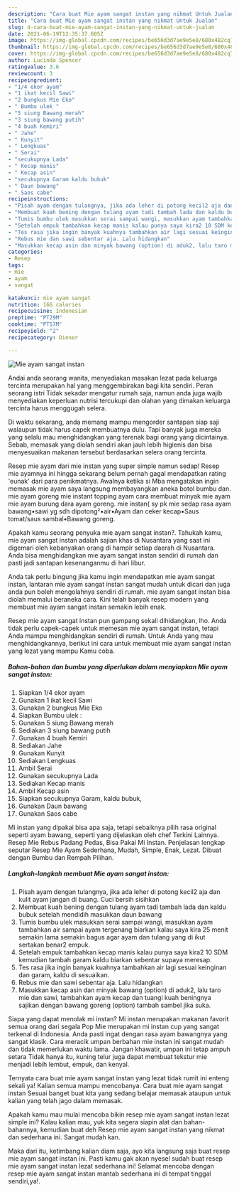 ```yaml
---
description: "Cara buat Mie ayam sangat instan yang nikmat Untuk Jualan"
title: "Cara buat Mie ayam sangat instan yang nikmat Untuk Jualan"
slug: 4-cara-buat-mie-ayam-sangat-instan-yang-nikmat-untuk-jualan
date: 2021-06-19T12:35:37.605Z
image: https://img-global.cpcdn.com/recipes/be656d3d7ae9e5e8/680x482cq70/mie-ayam-sangat-instan-foto-resep-utama.jpg
thumbnail: https://img-global.cpcdn.com/recipes/be656d3d7ae9e5e8/680x482cq70/mie-ayam-sangat-instan-foto-resep-utama.jpg
cover: https://img-global.cpcdn.com/recipes/be656d3d7ae9e5e8/680x482cq70/mie-ayam-sangat-instan-foto-resep-utama.jpg
author: Lucinda Spencer
ratingvalue: 3.6
reviewcount: 3
recipeingredient:
- "1/4 ekor ayam"
- "1 ikat kecil Sawi"
- "2 bungkus Mie Eko"
- " Bumbu ulek "
- "5 siung Bawang merah"
- "3 siung bawang putih"
- "4 buah Kemiri"
- " Jahe"
- " Kunyit"
- " Lengkuas"
- " Serai"
- "secukupnya Lada"
- " Kecap manis"
- " Kecap asin"
- "secukupnya Garam kaldu bubuk"
- " Daun bawang"
- " Saos cabe"
recipeinstructions:
- "Pisah ayam dengan tulangnya, jika ada leher di potong kecil2 aja dan kulit ayam jangan di buang. Cuci bersih sisihkan"
- "Membuat kuah bening dengan tulang ayam tadi tambah lada dan kaldu bubuk setelah mendidih masukkan daun bawang"
- "Tumis bumbu ulek masukkan serai sampai wangi, masukkan ayam tambahkan air sampai ayam tergenang biarkan kalau saya kira 25 menit semakin lama semakin bagus agar ayam dan tulang yang di ikut sertakan benar2 empuk."
- "Setelah empuk tambahkan kecap manis kalau punya saya kira2 10 SDM kemudian tambah garam kaldu biarkan sebentar supaya meresap."
- "Tes rasa jika ingin banyak kuahnya tambahkan air lagi sesuai keinginan dan garam, kaldu di sesuaikan."
- "Rebus mie dan sawi sebentar aja. Lalu hidangkan"
- "Masukkan kecap asin dan minyak bawang (option) di aduk2, lalu taro mie dan sawi, tambahkan ayam kecap dan tuangi kuah beningnya sajikan dengan bawang goreng (option) tambah sambel jika suka."
categories:
- Resep
tags:
- mie
- ayam
- sangat

katakunci: mie ayam sangat 
nutrition: 166 calories
recipecuisine: Indonesian
preptime: "PT29M"
cooktime: "PT57M"
recipeyield: "2"
recipecategory: Dinner

---
```



![Mie ayam sangat instan](https://img-global.cpcdn.com/recipes/be656d3d7ae9e5e8/680x482cq70/mie-ayam-sangat-instan-foto-resep-utama.jpg)

Andai anda seorang wanita, menyediakan masakan lezat pada keluarga tercinta merupakan hal yang menggembirakan bagi kita sendiri. Peran seorang istri Tidak sekadar mengatur rumah saja, namun anda juga wajib menyediakan keperluan nutrisi tercukupi dan olahan yang dimakan keluarga tercinta harus menggugah selera.

Di waktu  sekarang, anda memang mampu mengorder santapan siap saji walaupun tidak harus capek membuatnya dulu. Tapi banyak juga mereka yang selalu mau menghidangkan yang terenak bagi orang yang dicintainya. Sebab, memasak yang diolah sendiri akan jauh lebih higienis dan bisa menyesuaikan makanan tersebut berdasarkan selera orang tercinta. 

Resep mie ayam dari mie instan yang super simple namun sedap! Resep mie ayamnya ini hingga sekarang belum pernah gagal mendapatkan rating &#39;eunak&#39; dari para penikmatnya. Awalnya ketika si Mba mengatakan ingin memasak mie ayam saya langsung membayangkan aneka botol bumbu dan. mie ayam goreng mie instant topping ayam cara membuat minyak mie ayam mie ayam burung dara ayam goreng. mie instan( sy pk mie sedap rasa ayam bawang•sawi yg sdh dipotong²•air•Ayam dan ceker kecap•Saus tomat/saus sambal•Bawang goreng.

Apakah kamu seorang penyuka mie ayam sangat instan?. Tahukah kamu, mie ayam sangat instan adalah sajian khas di Nusantara yang saat ini digemari oleh kebanyakan orang di hampir setiap daerah di Nusantara. Anda bisa menghidangkan mie ayam sangat instan sendiri di rumah dan pasti jadi santapan kesenanganmu di hari libur.

Anda tak perlu bingung jika kamu ingin mendapatkan mie ayam sangat instan, lantaran mie ayam sangat instan sangat mudah untuk dicari dan juga anda pun boleh mengolahnya sendiri di rumah. mie ayam sangat instan bisa diolah memalui beraneka cara. Kini telah banyak resep modern yang membuat mie ayam sangat instan semakin lebih enak.

Resep mie ayam sangat instan pun gampang sekali dihidangkan, lho. Anda tidak perlu capek-capek untuk memesan mie ayam sangat instan, tetapi Anda mampu menghidangkan sendiri di rumah. Untuk Anda yang mau menghidangkannya, berikut ini cara untuk membuat mie ayam sangat instan yang lezat yang mampu Kamu coba.

<!--inarticleads1-->

##### Bahan-bahan dan bumbu yang diperlukan dalam menyiapkan Mie ayam sangat instan:

1. Siapkan 1/4 ekor ayam
1. Gunakan 1 ikat kecil Sawi
1. Gunakan 2 bungkus Mie Eko
1. Siapkan  Bumbu ulek :
1. Gunakan 5 siung Bawang merah
1. Sediakan 3 siung bawang putih
1. Gunakan 4 buah Kemiri
1. Sediakan  Jahe
1. Gunakan  Kunyit
1. Sediakan  Lengkuas
1. Ambil  Serai
1. Gunakan secukupnya Lada
1. Sediakan  Kecap manis
1. Ambil  Kecap asin
1. Siapkan secukupnya Garam, kaldu bubuk,
1. Gunakan  Daun bawang
1. Gunakan  Saos cabe


Mi instan yang dipakai bisa apa saja, tetapi sebaiknya pilih rasa original seperti ayam bawang, seperti yang dijelaskan oleh chef Terkini Lainnya. Resep Mie Rebus Padang Pedas, Bisa Pakai Mi Instan. Penjelasan lengkap seputar Resep Mie Ayam Sederhana, Mudah, Simple, Enak, Lezat. Dibuat dengan Bumbu dan Rempah Pilihan. 

<!--inarticleads2-->

##### Langkah-langkah membuat Mie ayam sangat instan:

1. Pisah ayam dengan tulangnya, jika ada leher di potong kecil2 aja dan kulit ayam jangan di buang. Cuci bersih sisihkan
1. Membuat kuah bening dengan tulang ayam tadi tambah lada dan kaldu bubuk setelah mendidih masukkan daun bawang
1. Tumis bumbu ulek masukkan serai sampai wangi, masukkan ayam tambahkan air sampai ayam tergenang biarkan kalau saya kira 25 menit semakin lama semakin bagus agar ayam dan tulang yang di ikut sertakan benar2 empuk.
1. Setelah empuk tambahkan kecap manis kalau punya saya kira2 10 SDM kemudian tambah garam kaldu biarkan sebentar supaya meresap.
1. Tes rasa jika ingin banyak kuahnya tambahkan air lagi sesuai keinginan dan garam, kaldu di sesuaikan.
1. Rebus mie dan sawi sebentar aja. Lalu hidangkan
1. Masukkan kecap asin dan minyak bawang (option) di aduk2, lalu taro mie dan sawi, tambahkan ayam kecap dan tuangi kuah beningnya sajikan dengan bawang goreng (option) tambah sambel jika suka.


Siapa yang dapat menolak mi instan? Mi instan merupakan makanan favorit semua orang dari segala Pop Mie merupakan mi instan cup yang sangat terkenal di Indonesia. Anda pasti ingat dengan rasa ayam bawangnya yang sangat klasik. Cara meracik umpan berbahan mie instan ini sangat mudah dan tidak memerlukan waktu lama. Jangan khawatir, umpan ini tetap ampuh setara Tidak hanya itu, kuning telur juga dapat membuat tekstur mie menjadi lebih lembut, empuk, dan kenyal. 

Ternyata cara buat mie ayam sangat instan yang lezat tidak rumit ini enteng sekali ya! Kalian semua mampu mencobanya. Cara buat mie ayam sangat instan Sesuai banget buat kita yang sedang belajar memasak ataupun untuk kalian yang telah jago dalam memasak.

Apakah kamu mau mulai mencoba bikin resep mie ayam sangat instan lezat simple ini? Kalau kalian mau, yuk kita segera siapin alat dan bahan-bahannya, kemudian buat deh Resep mie ayam sangat instan yang nikmat dan sederhana ini. Sangat mudah kan. 

Maka dari itu, ketimbang kalian diam saja, ayo kita langsung saja buat resep mie ayam sangat instan ini. Pasti kamu gak akan nyesel sudah buat resep mie ayam sangat instan lezat sederhana ini! Selamat mencoba dengan resep mie ayam sangat instan mantab sederhana ini di tempat tinggal sendiri,ya!.

